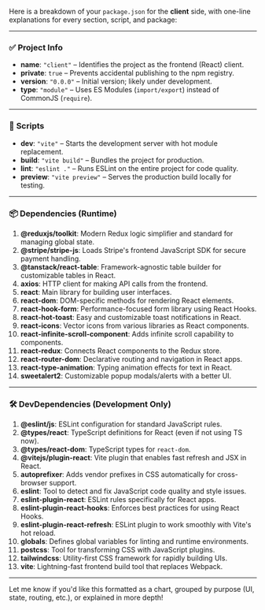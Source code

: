 Here is a breakdown of your `package.json` for the **client** side, with one-line explanations for every section, script, and package:

---

### ✅ **Project Info**

* **name**: `"client"` – Identifies the project as the frontend (React) client.
* **private**: `true` – Prevents accidental publishing to the npm registry.
* **version**: `"0.0.0"` – Initial version; likely under development.
* **type**: `"module"` – Uses ES Modules (`import/export`) instead of CommonJS (`require`).

---

### 🚀 **Scripts**

* **dev**: `"vite"` – Starts the development server with hot module replacement.
* **build**: `"vite build"` – Bundles the project for production.
* **lint**: `"eslint ."` – Runs ESLint on the entire project for code quality.
* **preview**: `"vite preview"` – Serves the production build locally for testing.

---

### 📦 **Dependencies** (Runtime)

1. **@reduxjs/toolkit**: Modern Redux logic simplifier and standard for managing global state.
2. **@stripe/stripe-js**: Loads Stripe's frontend JavaScript SDK for secure payment handling.
3. **@tanstack/react-table**: Framework-agnostic table builder for customizable tables in React.
4. **axios**: HTTP client for making API calls from the frontend.
5. **react**: Main library for building user interfaces.
6. **react-dom**: DOM-specific methods for rendering React elements.
7. **react-hook-form**: Performance-focused form library using React Hooks.
8. **react-hot-toast**: Easy and customizable toast notifications in React.
9. **react-icons**: Vector icons from various libraries as React components.
10. **react-infinite-scroll-component**: Adds infinite scroll capability to components.
11. **react-redux**: Connects React components to the Redux store.
12. **react-router-dom**: Declarative routing and navigation in React apps.
13. **react-type-animation**: Typing animation effects for text in React.
14. **sweetalert2**: Customizable popup modals/alerts with a better UI.

---

### 🛠️ **DevDependencies** (Development Only)

1. **@eslint/js**: ESLint configuration for standard JavaScript rules.
2. **@types/react**: TypeScript definitions for React (even if not using TS now).
3. **@types/react-dom**: TypeScript types for `react-dom`.
4. **@vitejs/plugin-react**: Vite plugin that enables fast refresh and JSX in React.
5. **autoprefixer**: Adds vendor prefixes in CSS automatically for cross-browser support.
6. **eslint**: Tool to detect and fix JavaScript code quality and style issues.
7. **eslint-plugin-react**: ESLint rules specifically for React apps.
8. **eslint-plugin-react-hooks**: Enforces best practices for using React Hooks.
9. **eslint-plugin-react-refresh**: ESLint plugin to work smoothly with Vite's hot reload.
10. **globals**: Defines global variables for linting and runtime environments.
11. **postcss**: Tool for transforming CSS with JavaScript plugins.
12. **tailwindcss**: Utility-first CSS framework for rapidly building UIs.
13. **vite**: Lightning-fast frontend build tool that replaces Webpack.

---

Let me know if you'd like this formatted as a chart, grouped by purpose (UI, state, routing, etc.), or explained in more depth!
